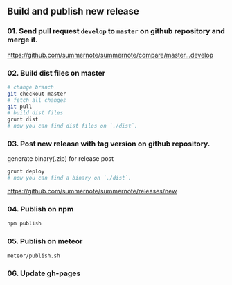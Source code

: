 ## Build and publish new release

### 01. Send pull request `develop` to `master` on github repository and merge it.

https://github.com/summernote/summernote/compare/master...develop

### 02. Build dist files on master
```bash
# change branch
git checkout master
# fetch all changes
git pull
# build dist files
grunt dist
# now you can find dist files on `./dist`.
```

### 03. Post new release with tag version on github repository.

generate binary(.zip) for release post

```bash
grunt deploy
# now you can find a binary on `./dist`.
```

https://github.com/summernote/summernote/releases/new

### 04. Publish on npm
```bash
npm publish
```

### 05. Publish on meteor
```bash
meteor/publish.sh
```

### 06. Update gh-pages
